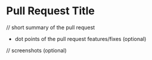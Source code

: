 # Pull Request Title

// short summary of the pull request

- dot points of the pull request features/fixes (optional)

// screenshots (optional)
